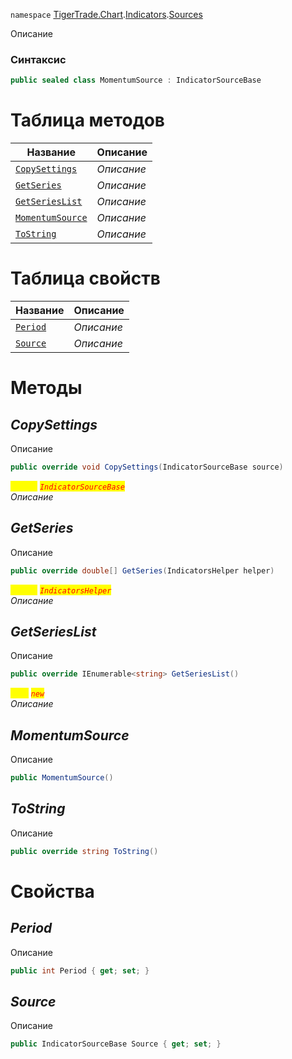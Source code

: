 
`namespace` [TigerTrade.Chart](../../../TigerTrade.Chart.md).[Indicators](../../../TigerTrade.Chart/Indicators.md).[Sources](../../../TigerTrade.Chart/Indicators/Sources.md)


Описание

### Синтаксис
```csharp
public sealed class MomentumSource : IndicatorSourceBase
```


# Таблица методов
| Название | Описание |
| --- | --- |
| [`CopySettings`](./MomentumSource.cs/Методы/CopySettings.md) | *Описание* |
| [`GetSeries`](./MomentumSource.cs/Методы/GetSeries.md) | *Описание* |
| [`GetSeriesList`](./MomentumSource.cs/Методы/GetSeriesList.md) | *Описание* |
| [`MomentumSource`](./MomentumSource.cs/Методы/MomentumSource.md) | *Описание* |
| [`ToString`](./MomentumSource.cs/Методы/ToString.md) | *Описание* |

# Таблица свойств
| Название | Описание |
| --- | --- |
| [`Period`](./MomentumSource.cs/Свойства/Period.md) | *Описание* |
| [`Source`](./MomentumSource.cs/Свойства/Source.md) | *Описание* |





# Методы

## *CopySettings*
Описание

```csharp
public override void CopySettings(IndicatorSourceBase source)
```

<mark style="color:yellow;">`source`</mark> <mark style="color:red;">*`IndicatorSourceBase`*</mark>  
 *Описание*  



## *GetSeries*
Описание

```csharp
public override double[] GetSeries(IndicatorsHelper helper)
```
<mark style="color:yellow;">`helper`</mark> <mark style="color:red;">*`IndicatorsHelper`*</mark>  
 *Описание*  



## *GetSeriesList*
Описание

```csharp
public override IEnumerable<string> GetSeriesList()
```
<mark style="color:yellow;">`List`</mark> <mark style="color:red;">*`new`*</mark>  
 *Описание*  



## *MomentumSource*
Описание

```csharp
public MomentumSource()
```


## *ToString*
Описание

```csharp
public override string ToString()
```

# Свойства

## *Period*
Описание

```csharp
public int Period { get; set; }
```

## *Source*
Описание

```csharp
public IndicatorSourceBase Source { get; set; }
```

